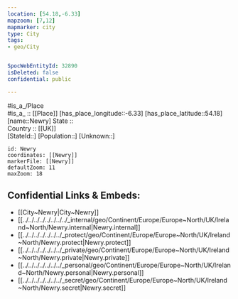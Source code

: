 ```yaml
---
location: [54.18,-6.33] 
mapzoom: [7,12] 
mapmarker: city 
type: City
tags:
- geo/City


SpocWebEntityId: 32890
isDeleted: false
confidential: public

---
```

#is_a_/Place  
#is_a_ :: [[Place]] 
[has_place_longitude::-6.33] 
[has_place_latitude::54.18] 
[name::Newry] 
State ::  
Country :: [[UK]]  
[StateId::] 
[Population::] 
[Unknown::] 


```leaflet
id: Newry
coordinates: [[Newry]] 
markerFile: [[Newry]] 
defaultZoom: 11 
maxZoom: 18
```


## Confidential Links & Embeds: 
- [[City~Newry|City~Newry]]
- [[../../../../../../../../_internal/geo/Continent/Europe/Europe~North/UK/Ireland~North/Newry.internal|Newry.internal]] 
- [[../../../../../../../_protect/geo/Continent/Europe/Europe~North/UK/Ireland~North/Newry.protect|Newry.protect]] 
- [[../../../../../../../_private/geo/Continent/Europe/Europe~North/UK/Ireland~North/Newry.private|Newry.private]] 
- [[../../../../../../../_personal/geo/Continent/Europe/Europe~North/UK/Ireland~North/Newry.personal|Newry.personal]] 
- [[../../../../../../../_secret/geo/Continent/Europe/Europe~North/UK/Ireland~North/Newry.secret|Newry.secret]] 
